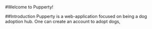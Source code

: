 #Welcome to Pupperty!

##Introduction
Pupperty is a web-application focused on being a dog adoption hub. One can create an account to adopt dogs, 
